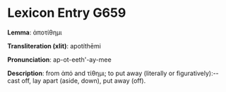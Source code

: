 # Lexicon Entry G659

**Lemma**: ἀποτίθημι

**Transliteration (xlit)**: apotíthēmi

**Pronunciation**: ap-ot-eeth'-ay-mee

**Description**:
from ἀπό and τίθημι; to put away (literally or figuratively):--cast off, lay apart (aside, down), put away (off).

